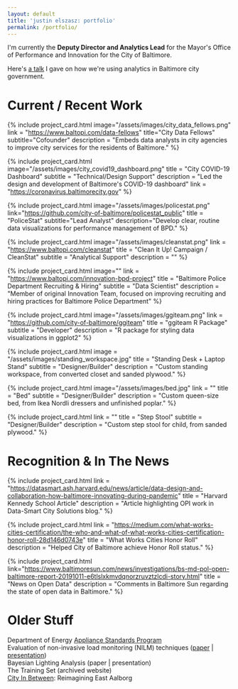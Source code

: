 ```yaml
---
layout: default
title: 'justin elszasz: portfolio'
permalink: /portfolio/
---
```


I'm currently the **Deputy Director and Analytics Lead** for the Mayor's Office of Performance and Innovation for the City of Baltimore.

Here's [a talk](https://www.youtube.com/watch?v=nN6Ffp7fx1M) I gave on how we're using analytics in Baltimore city government.

# Current / Recent Work
{% include project_card.html image="/assets/images/city_data_fellows.png" link = "https://www.baltopi.com/data-fellows" title="City Data Fellows" subtitle="Cofounder" description = "Embeds data analysts in city agencies to improve city services for the residents of Baltimore." %}

{% include project_card.html image="/assets/images/city_covid19_dashboard.png" title = "City COVID-19 Dashboard" subtitle = "Technical/Design Support" description = "Led the design and development of Baltimore's COVID-19 dashboard" link = "https://coronavirus.baltimorecity.gov" %}

{% include project_card.html image="/assets/images/policestat.png" link="https://github.com/city-of-baltimore/policestat_public" title = "PoliceStat" subtitle="Lead Analyst" description="Develop clear, routine data visualizations for performance management of BPD." %}

{% include project_card.html image="/assets/images/cleanstat.png" link = "https://www.baltopi.com/cleanstat" title = "Clean It Up! Campaign / CleanStat" subtitle = "Analytical Support" description = "" %} 

{% include project_card.html image="" link = "https://www.baltopi.com/innovation-bpd-project" title = "Baltimore Police Department Recruiting & Hiring" subtitle = "Data Scientist" description = "Member of original Innovation Team, focused on improving recruiting and hiring practices for Baltimore Police Department" %} 

{% include project_card.html image="/assets/images/ggiteam.png" link = "https://github.com/city-of-baltimore/ggiteam" title = "ggiteam R Package" subtitle = "Developer" description = "R package for styling data visualizations in ggplot2" %} 

{% include project_card.html image = "/assets/images/standing_workspace.jpg" title = "Standing Desk + Laptop Stand" subtitle = "Designer/Builder" description = "Custom standing workspace, from converted closet and sanded plywood." %} 

{% include project_card.html image="/assets/images/bed.jpg"  link = "" title = "Bed" subtitle = "Designer/Builder" description = "Custom queen-size bed, from Ikea Nordli dressers and unfinished poplar." %} 

{% include project_card.html link = "" title = "Step Stool" subtitle = "Designer/Builder" description = "Custom step stool for child, from sanded plywood." %} 



# Recognition & In The News

{% include project_card.html link = "https://datasmart.ash.harvard.edu/news/article/data-design-and-collaboration-how-baltimore-innovating-during-pandemic"
 title = "Harvard Kennedy School Article" description = "Article highlighting OPI work in Data-Smart City Solutions blog." %} 

{% include project_card.html link = "https://medium.com/what-works-cities-certification/the-who-and-what-of-what-works-cities-certification-honor-roll-28d146d0743e" title = "What Works Cities Honor Roll" description = "Helped City of Baltimore achieve Honor Roll status." %} 

{% include project_card.html link="https://www.baltimoresun.com/news/investigations/bs-md-pol-open-baltimore-report-20191011-e6tlslxkmvdqnorzruvztzlcdi-story.html" title = "News on Open Data"  description = "Comments in Baltimore Sun regarding the state of open data in Baltimore." %} 


# Older Stuff

Department of Energy [Appliance Standards Program](https://www.energy.gov/eere/buildings/appliance-and-equipment-standards-program)  
Evaluation of non-invasive load monitoring (NILM) techniques ([paper](https://www.iepec.org/wp-content/uploads/2018/04/2017paper_elszasz_dyke-redmond_spencer_ward_zafar_seiden_decker_newton.pdf) | [presentation](https://www.iepec.org/wp-content/uploads/2017/08/elszasz_presentation.pdf))    
Bayesian Lighting Analysis (paper | presentation)  
The Training Set (archived website)  
[City In Between](http://abstract20122013.gsapp.org/city-in-between-reimagining-east-aalborg-denmark/): Reimagining East Aalborg
 
